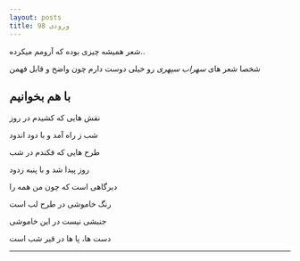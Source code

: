 ```yaml
---
layout: posts
title: ورودی 98
---
```


شعر همیشه چیزی بوده که آرومم میکرده..

شخصا شعر های *سهراب سپهری* رو خیلی دوست دارم چون واضح و قابل فهمن

  
## با هم بخوانیم

 نقش هایی که کشیدم در روز

 شب ز راه آمد و با دود اندود

 طرح هایی که فکندم در شب

 روز پیدا شد و با پنبه زدود

 دیرگاهی است که چون من همه را

 رنگ خاموشی در طرح لب است

 جنبشی نیست در این خاموشی

 دست ها، پا ها در قیر شب است


---

